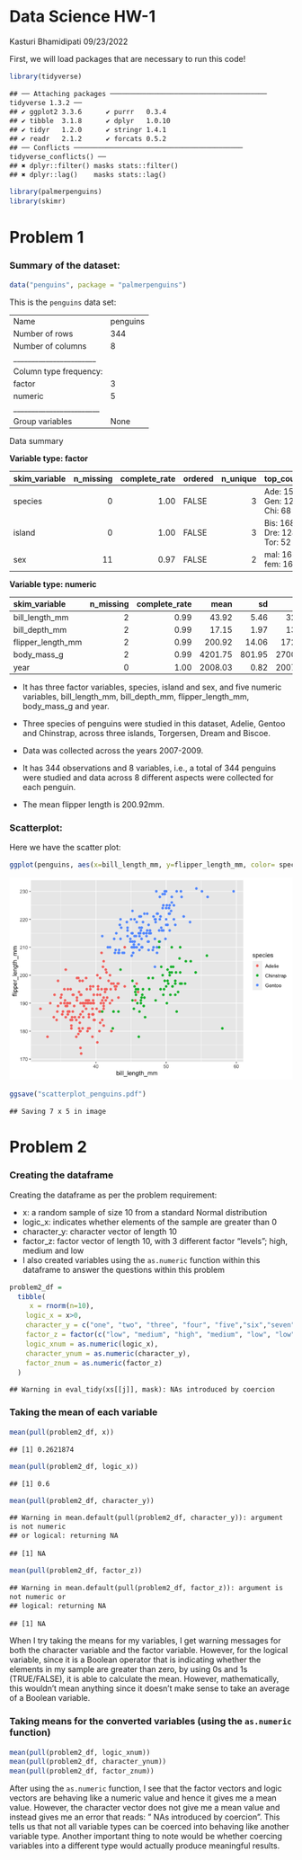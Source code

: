 Data Science HW-1
================
Kasturi Bhamidipati
09/23/2022

First, we will load packages that are necessary to run this code!

``` r
library(tidyverse)
```

    ## ── Attaching packages ─────────────────────────────────────── tidyverse 1.3.2 ──
    ## ✔ ggplot2 3.3.6      ✔ purrr   0.3.4 
    ## ✔ tibble  3.1.8      ✔ dplyr   1.0.10
    ## ✔ tidyr   1.2.0      ✔ stringr 1.4.1 
    ## ✔ readr   2.1.2      ✔ forcats 0.5.2 
    ## ── Conflicts ────────────────────────────────────────── tidyverse_conflicts() ──
    ## ✖ dplyr::filter() masks stats::filter()
    ## ✖ dplyr::lag()    masks stats::lag()

``` r
library(palmerpenguins)
library(skimr)
```

# Problem 1

### Summary of the dataset:

``` r
data("penguins", package = "palmerpenguins")
```

This is the `penguins` data set:

|                                                  |          |
|:-------------------------------------------------|:---------|
| Name                                             | penguins |
| Number of rows                                   | 344      |
| Number of columns                                | 8        |
| \_\_\_\_\_\_\_\_\_\_\_\_\_\_\_\_\_\_\_\_\_\_\_   |          |
| Column type frequency:                           |          |
| factor                                           | 3        |
| numeric                                          | 5        |
| \_\_\_\_\_\_\_\_\_\_\_\_\_\_\_\_\_\_\_\_\_\_\_\_ |          |
| Group variables                                  | None     |

Data summary

**Variable type: factor**

| skim_variable | n_missing | complete_rate | ordered | n_unique | top_counts                  |
|:--------------|----------:|--------------:|:--------|---------:|:----------------------------|
| species       |         0 |          1.00 | FALSE   |        3 | Ade: 152, Gen: 124, Chi: 68 |
| island        |         0 |          1.00 | FALSE   |        3 | Bis: 168, Dre: 124, Tor: 52 |
| sex           |        11 |          0.97 | FALSE   |        2 | mal: 168, fem: 165          |

**Variable type: numeric**

| skim_variable     | n_missing | complete_rate |    mean |     sd |     p0 |     p25 |     p50 |    p75 |   p100 | hist  |
|:------------------|----------:|--------------:|--------:|-------:|-------:|--------:|--------:|-------:|-------:|:------|
| bill_length_mm    |         2 |          0.99 |   43.92 |   5.46 |   32.1 |   39.23 |   44.45 |   48.5 |   59.6 | ▃▇▇▆▁ |
| bill_depth_mm     |         2 |          0.99 |   17.15 |   1.97 |   13.1 |   15.60 |   17.30 |   18.7 |   21.5 | ▅▅▇▇▂ |
| flipper_length_mm |         2 |          0.99 |  200.92 |  14.06 |  172.0 |  190.00 |  197.00 |  213.0 |  231.0 | ▂▇▃▅▂ |
| body_mass_g       |         2 |          0.99 | 4201.75 | 801.95 | 2700.0 | 3550.00 | 4050.00 | 4750.0 | 6300.0 | ▃▇▆▃▂ |
| year              |         0 |          1.00 | 2008.03 |   0.82 | 2007.0 | 2007.00 | 2008.00 | 2009.0 | 2009.0 | ▇▁▇▁▇ |

-   It has three factor variables, species, island and sex, and five
    numeric variables, bill_length_mm, bill_depth_mm, flipper_length_mm,
    body_mass_g and year.

-   Three species of penguins were studied in this dataset, Adelie,
    Gentoo and Chinstrap, across three islands, Torgersen, Dream and
    Biscoe.

-   Data was collected across the years 2007-2009.

-   It has 344 observations and 8 variables, i.e., a total of 344
    penguins were studied and data across 8 different aspects were
    collected for each penguin.

-   The mean flipper length is 200.92mm.

### Scatterplot:

Here we have the scatter plot:

``` r
ggplot(penguins, aes(x=bill_length_mm, y=flipper_length_mm, color= species))+geom_point()
```

![](p8105_hw1_kb3246_files/figure-gfm/for%20the%20scatterplot-1.png)<!-- -->

``` r
ggsave("scatterplot_penguins.pdf")
```

    ## Saving 7 x 5 in image

# Problem 2

### Creating the dataframe

Creating the dataframe as per the problem requirement:

-   x: a random sample of size 10 from a standard Normal distribution
-   logic_x: indicates whether elements of the sample are greater than 0
-   character_y: character vector of length 10
-   factor_z: factor vector of length 10, with 3 different factor
    “levels”; high, medium and low  
-   I also created variables using the `as.numeric` function within this
    dataframe to answer the questions within this problem

``` r
problem2_df = 
  tibble(
     x = rnorm(n=10), 
    logic_x = x>0,
    character_y = c("one", "two", "three", "four", "five","six","seven","eight","nine","ten"),
    factor_z = factor(c("low", "medium", "high", "medium", "low", "low", "high", "medium", "high", "high")),
    logic_xnum = as.numeric(logic_x),
    character_ynum = as.numeric(character_y),
    factor_znum = as.numeric(factor_z)
  )
```

    ## Warning in eval_tidy(xs[[j]], mask): NAs introduced by coercion

### Taking the mean of each variable

``` r
mean(pull(problem2_df, x))
```

    ## [1] 0.2621874

``` r
mean(pull(problem2_df, logic_x))
```

    ## [1] 0.6

``` r
mean(pull(problem2_df, character_y))
```

    ## Warning in mean.default(pull(problem2_df, character_y)): argument is not numeric
    ## or logical: returning NA

    ## [1] NA

``` r
mean(pull(problem2_df, factor_z))
```

    ## Warning in mean.default(pull(problem2_df, factor_z)): argument is not numeric or
    ## logical: returning NA

    ## [1] NA

When I try taking the means for my variables, I get warning messages for
both the character variable and the factor variable. However, for the
logical variable, since it is a Boolean operator that is indicating
whether the elements in my sample are greater than zero, by using 0s and
1s (TRUE/FALSE), it is able to calculate the mean. However,
mathematically, this wouldn’t mean anything since it doesn’t make sense
to take an average of a Boolean variable.

### Taking means for the converted variables (using the `as.numeric` function)

``` r
mean(pull(problem2_df, logic_xnum))
mean(pull(problem2_df, character_ynum))
mean(pull(problem2_df, factor_znum))
```

After using the `as.numeric` function, I see that the factor vectors and
logic vectors are behaving like a numeric value and hence it gives me a
mean value. However, the character vector does not give me a mean value
and instead gives me an error that reads: ” NAs introduced by coercion”.
This tells us that not all variable types can be coerced into behaving
like another variable type. Another important thing to note would be
whether coercing variables into a different type would actually produce
meaningful results.

